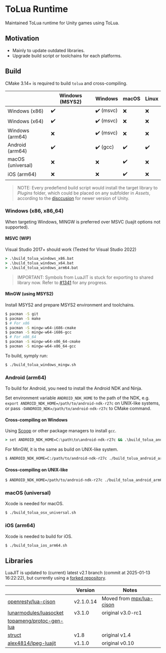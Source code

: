 ToLua Runtime
=============
Maintained ToLua runtime for Unity games using ToLua.


Motivation
----------
- Mainly to update outdated libraries.
- Upgrade build script or toolchains for each platforms.


Build
-----
CMake 3.14+ is required to build `tolua` and cross-compiling.

|                   | Windows (MSYS2)    | Windows                   | macOS              | Linux              |
| ----------------- | ------------------ | ------------------------- | ------------------ | ------------------ |
| Windows (x86)     | :heavy_check_mark: | :heavy_check_mark: (msvc) | :x:                | :x:                |
| Windows (x64)     | :heavy_check_mark: | :heavy_check_mark: (msvc) | :x:                | :x:                |
| Windows (arm64)   | :x:                | :heavy_check_mark: (msvc) | :x:                | :x:                |
| Android (arm64)   | :heavy_check_mark: | :heavy_check_mark: (gcc)  | :heavy_check_mark: | :heavy_check_mark: |
| macOS (universal) | :x:                | :x:                       | :heavy_check_mark: | :x:                |
| iOS (arm64)       | :x:                | :x:                       | :heavy_check_mark: | :x:                |

> NOTE: Every predefiend build script would install the target library to *Plugins*
> folder, which could be placed on any subfolder in *Assets*, according to the 
> [disccusion](https://discussions.unity.com/t/plugins-folder-inside-a-unity-package-does-it-have-to-be-on-the-root-folder-or-not/934638/2)
> for newer version of Unity.

### Windows (x86, x86_64)
When targeting Windows, MINGW is preferred over MSVC (luajit options not supported).

#### MSVC (WIP)
Visual Studio 2017+ should work (Tested for Visual Studio 2022)

```bat
> .\build_tolua_windows_x86.bat
> .\build_tolua_windows_x64.bat
> .\build_tolua_windows_arm64.bat
```

> IMPORTANT: Symbols from LuaJIT is stuck for exporting to shared library now.
> Refer to [#1341](https://github.com/LuaJIT/LuaJIT/issues/1341) for any progress.

#### MinGW (using MSYS2)
Install MSYS2 and prepare MSYS2 environment and toolchains.

```bash
$ pacman -S git
$ pacman -S make
$ # For x86
$ pacman -S mingw-w64-i686-cmake
$ pacman -S mingw-w64-i686-gcc
$ # For x86_64
$ pacman -S mingw-w64-x86_64-cmake
$ pacman -S mingw-w64-x86_64-gcc
```

To build, symply run:
```bash
$ ./build_tolua_windows_mingw.sh
```

### Android (arm64)
To build for Android, you need to install the Android NDK and Ninja.

Set environment variable `ANDROID_NDK_HOME` to the path of the NDK,
e.g. `export ANDROID_NDK_HOME=/path/to/android-ndk-r27c` on UNIX-like systems, or
pass `-DANDROID_NDK=/path/to/android-ndk-r27c` to CMake command.

#### Cross-compiling on Windows
Using [Scoop](https://scoop.sh/) or other package managers to install `gcc`.
```bat
> set ANDROID_NDK_HOME=C:\path\to\android-ndk-r27c && .\build_tolua_android_arm64.bat
```

For MinGW, it is the same as build on UNIX-like system.
```bash
$ ANDROID_NDK_HOME=C:/path/to/android-ndk-r27c ./build_tolua_android_arm64.sh
```

#### Cross-compiling on UNIX-like
```bash
$ ANDROID_NDK_HOME=/path/to/android-ndk-r27c ./build_tolua_android_arm64.sh
```

### macOS (universal)
Xcode is needed for macOS.

```bash
$ ./build_tolua_osx_universal.sh
```

### iOS (arm64)
Xcode is needed to build for iOS.

```bash
$ ./build_tolua_ios_arm64.sh
```


Libraries
---------
LuaJIT is updated to (current) latest v2.1 branch (commit at 2025-01-13 16:22:22),
but currently using a [forked repository](https://github.com/alex4814/luajit).

|                              | Version   | Notes                         |
| ---------------------------- | --------- | ----------------------------- |
| [openresty/lua-cjson][1]     | v2.1.0.14 | Moved from [mpx/lua-cjson][2] |
| [lunarmodules/luasocket][3]  | v3.1.0    | original v3.0-rc1             |
| [topameng/protoc-gen-lua][4] |           |                               |
| [struct][5]                  | v1.8      | original v1.4                 |
| [alex4814/lpeg-luajit][6]    | v1.1.0    | original v0.10                |

[1]: https://github.com/openresty/lua-cjson/tree/2.1.0.14
[2]: https://github.com/mpx/lua-cjson
[3]: https://github.com/lunarmodules/luasocket/tree/v3.1.0
[4]: https://github.com/topameng/protoc-gen-lua
[5]: http://www.inf.puc-rio.br/~roberto/struct/
[6]: https://github.com/alex4814/lpeg-luajit
